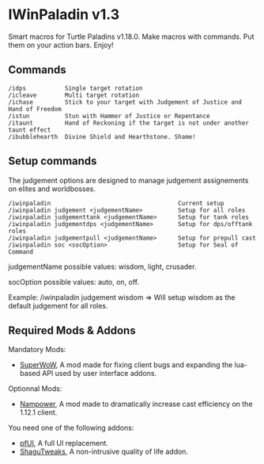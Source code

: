 # IWinPaladin v1.3

Smart macros for Turtle Paladins v1.18.0. Make macros with commands. Put them on your action bars. Enjoy!

## Commands

    /idps           Single target rotation
    /icleave        Multi target rotation
    /ichase         Stick to your target with Judgement of Justice and Hand of Freedom
    /istun          Stun with Hammer of Justice or Repentance
    /itaunt         Hand of Reckoning if the target is not under another taunt effect
    /ibubblehearth  Divine Shield and Hearthstone. Shame!

## Setup commands

The judgement options are designed to manage judgement assignements on elites and worldbosses.

    /iwinpaladin                                    Current setup
    /iwinpaladin judgement <judgementName>          Setup for all roles
    /iwinpaladin judgementtank <judgementName>      Setup for tank roles
    /iwinpaladin judgementdps <judgementName>       Setup for dps/offtank roles
    /iwinpaladin judgementpull <judgementName>      Setup for prepull cast
    /iwinpaladin soc <socOption>                    Setup for Seal of Command

judgementName possible values: wisdom, light, crusader.

socOption possible values: auto, on, off.

Example: /iwinpaladin judgement wisdom
=> Will setup wisdom as the default judgement for all roles.

## Required Mods & Addons

Mandatory Mods:
* [SuperWoW](https://github.com/balakethelock/SuperWoW/), A mod made for fixing client bugs and expanding the lua-based API used by user interface addons.

Optionnal Mods:
* [Nampower](https://github.com/pepopo978/nampower/), A mod made to dramatically increase cast efficiency on the 1.12.1 client.

You need one of the following addons:
* [pfUI](https://shagu.org/pfUI/), A full UI replacement.
* [ShaguTweaks](https://shagu.org/ShaguTweaks/), A non-intrusive quality of life addon.